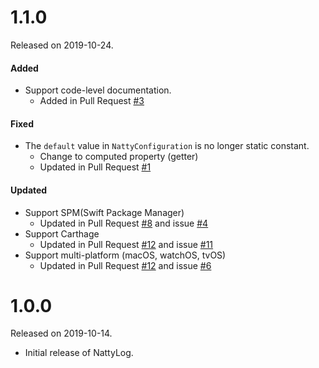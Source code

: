 # 1.1.0
Released on 2019-10-24.

#### Added
- Support code-level documentation.
    - Added in Pull Request [#3](https://github.com/nugu-developers/natty-log-ios/pulls?q=is%3Apr+is%3Aclosed)

#### Fixed
- The `default` value in `NattyConfiguration` is no longer static constant.
    - Change to computed property (getter)
    - Updated in Pull Request [#1](https://github.com/nugu-developers/natty-log-ios/pull/1)

#### Updated
- Support SPM(Swift Package Manager) 
    - Updated in Pull Request [#8](https://github.com/nugu-developers/natty-log-ios/pull/8) and issue [#4](https://github.com/nugu-developers/natty-log-ios/issues/4) 
- Support Carthage
    - Updated in Pull Request [#12](https://github.com/nugu-developers/natty-log-ios/pull/12) and issue [#11](https://github.com/nugu-developers/natty-log-ios/issues/11)
- Support multi-platform (macOS, watchOS, tvOS)
    - Updated in Pull Request [#12](https://github.com/nugu-developers/natty-log-ios/pull/12) and issue [#6](https://github.com/nugu-developers/natty-log-ios/issues/6)

# 1.0.0
Released on 2019-10-14.

- Initial release of NattyLog.

